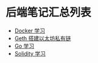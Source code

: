 # 后端笔记汇总列表

- [Docker 学习](/studyNote/backend/docker_study.md)
- [Geth 搭建以太坊私有链](/studyNote/backend/geth_eth_study.md)
- [Go 学习](/studyNote/backend/go_study.md)
- [Solidity 学习](/studyNote/backend/solidity_study.md)